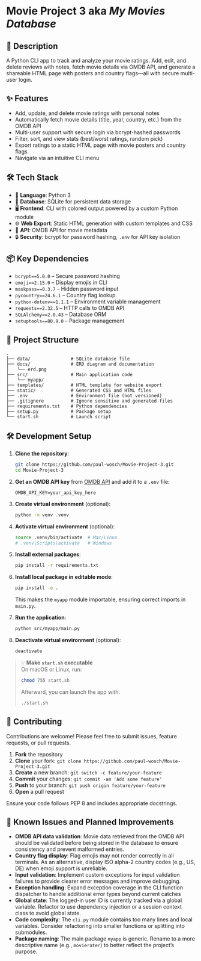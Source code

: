 # Movie Project 3 aka _My Movies Database_

## 📝 Description

A Python CLI app to track and analyze your movie ratings. Add, edit, and delete reviews with notes, fetch movie details via OMDB API, and generate a shareable HTML page with posters and country flags—all with secure multi-user login.

## ✨ Features
- Add, update, and delete movie ratings with personal notes
- Automatically fetch movie details (title, year, country, etc.) from the OMDB API
- Multi-user support with secure login via bcrypt-hashed passwords
- Filter, sort, and view stats (best/worst ratings, random pick)
- Export ratings to a static HTML page with movie posters and country flags
- Navigate via an intuitive CLI menu

## 🛠️ Tech Stack
- 🐍 **Language**: Python 3
- 💾 **Database**: SQLite for persistent data storage
- 🖥️ **Frontend**: CLI with colored output powered by a custom Python module
- 🌐 **Web Export**: Static HTML generation with custom templates and CSS
- 🔌 **API**: OMDB API for movie metadata
- 🔒 **Security**: bcrypt for password hashing, `.env` for API key isolation

## 📦 Key Dependencies

- `bcrypt==5.0.0` – Secure password hashing
- `emoji==2.15.0` – Display emojis in CLI
- `maskpass==0.3.7` – Hidden password input
- `pycountry==24.6.1` – Country flag lookup
- `python-dotenv==1.1.1` – Environment variable management
- `requests==2.32.5` – HTTP calls to OMDB API
- `SQLAlchemy==2.0.43` – Database ORM
- `setuptools==80.9.0` – Package management

## 📁 Project Structure

```
.
├── data/               # SQLite database file
├── docs/               # ERD diagram and documentation
│   └── erd.png
├── src/                # Main application code
│   └── myapp/
├── templates/          # HTML template for website export
├── static/             # Generated CSS and HTML files
├── .env                # Environment file (not versioned)
├── .gitignore          # Ignore sensitive and generated files
├── requirements.txt    # Python dependencies
├── setup.py            # Package setup
└── start.sh            # Launch script
```

## 🛠️ Development Setup

1. **Clone the repository**:
	```bash
	git clone https://github.com/paul-wosch/Movie-Project-3.git
	cd Movie-Project-3
	```

2. **Get an OMDB API key** from [OMDB API](https://www.omdbapi.com/apikey.aspx) and add it to a `.env` file:
	```env
	OMDB_API_KEY=your_api_key_here
	```

3. **Create virtual environment** (optional):
    ```bash
    python -m venv .venv
    ```

4. **Activate virtual environment** (optional):
    ```bash
    source .venv/bin/activate  # Mac/Linux
    # .venv\Scripts\activate   # Windows
    ```

5. **Install external packages**:
    ```bash
    pip install -r requirements.txt
    ```

6. **Install local package in editable mode**:
    ```bash
    pip install -e .
    ```
   
    This makes the `myapp` module importable, ensuring correct imports in `main.py`.

7. **Run the application**:
    ```bash
    python src/myapp/main.py
    ```

8. **Deactivate virtual environment** (optional):
    ```bash
    deactivate
    ```

> 💡 **Make `start.sh` executable**  
> On macOS or Linux, run:  
> ```bash
> chmod 755 start.sh
> ```  
> Afterward, you can launch the app with:  
> ```bash
> ./start.sh
> ```

## 👥 Contributing

Contributions are welcome! Please feel free to submit issues, feature requests, or pull requests.

1. **Fork** the repository
2. **Clone** your fork: `git clone https://github.com/paul-wosch/Movie-Project-3.git`
3. **Create** a new branch: `git switch -c feature/your-feature`
4. **Commit** your changes: `git commit -am 'Add some feature'`
5. **Push** to your branch: `git push origin feature/your-feature`
6. **Open** a pull request

Ensure your code follows PEP 8 and includes appropriate docstrings.

## 🚧 Known Issues and Planned Improvements

- **OMDB API data validation**: Movie data retrieved from the OMDB API should be validated before being stored in the database to ensure consistency and prevent malformed entries.
- **Country flag display**: Flag emojis may not render correctly in all terminals. As an alternative, display ISO alpha-2 country codes (e.g., US, DE) when emoji support is unreliable.
- **Input validation**: Implement custom exceptions for input validation failures to provide clearer error messages and improve debugging.
- **Exception handling**: Expand exception coverage in the CLI function dispatcher to handle additional error types beyond current catches
- **Global state**: The logged-in user ID is currently tracked via a global variable. Refactor to use dependency injection or a session context class to avoid global state.
- **Code complexity**: The `cli.py` module contains too many lines and local variables. Consider refactoring into smaller functions or splitting into submodules.
- **Package naming**: The main package `myapp` is generic. Rename to a more descriptive name (e.g., `movierater`) to better reflect the project’s purpose.
